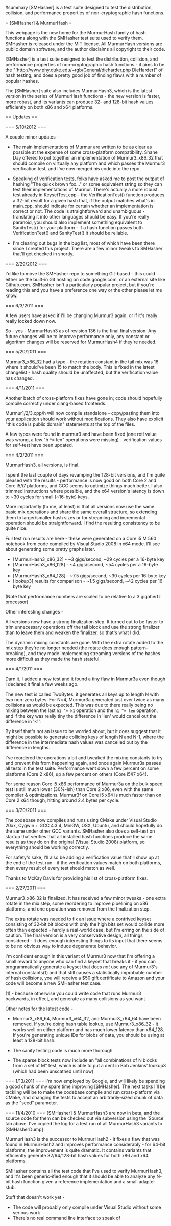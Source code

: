 #summary  [SMHasher] is a test suite designed to test the distribution, collision, and performance properties of non-cryptographic hash functions.

= [SMHasher] & MurmurHash =

This webpage is the new home for the MurmurHash family of hash functions along with the SMHasher test suite used to verify them. SMHasher is released under the MIT license. All MurmurHash versions are public domain software, and the author disclaims all copyright to their code.

[SMHasher] is a test suite designed to test the distribution, collision, and performance properties of non-cryptographic hash functions - it aims to be the "[http://www.phy.duke.edu/~rgb/General/dieharder.php DieHarder]" of hash testing, and does a pretty good job of finding flaws with a number of popular hashes.

The [SMHasher] suite also includes MurmurHash3, which is the latest version in the series of MurmurHash functions - the new version is faster, more robust, and its variants can produce 32- and 128-bit hash values efficiently on both x86 and x64 platforms.


== Updates ==

=== 5/10/2012 ===

A couple minor updates - 

 - The main implementations of Murmur are written to be as clear as possible at the expense of some cross-platform compatibility. Shane Day offered to put together an implementation of Murmur3_x86_32 that should compile on virtually any platform and which passes the Murmur3 verification test, and I've now merged his code into the repo.

 - Speaking of verification tests, folks have asked me to post the output of hashing "The quick brown fox..." or some equivalent string so they can test their implementations of Murmur. There's actually a more robust test already in KeysetTest.cpp - the VerificationTest() function produces a 32-bit result for a given hash that, if the output matches what's in main.cpp, should indicate for certain whether an implementation is correct or not. The code is straightforward and unambiguous - translating it into other languages should be easy. If you're really paranoid, you should also implement something equivalent to SanityTest() for your platform - if a hash function passes both VerificationTest() and SanityTest() it should be reliable.

 - I'm clearing out bugs in the bug list, most of which have been there since I created this project. There are a few minor tweaks to SMHasher that'll get checked in shortly.


=== 2/29/2012 ===

I'd like to move the SMHasher repo to something Git-based - this could either be the built-in Git hosting on code.google.com, or an external site like Github.com. SMHasher isn't a particularly popular project, but if you're reading this and you have a preference one way or the other please let me know.

=== 6/3/2011 ===

A few users have asked if I'll be changing Murmur3 again, or if it's really really locked down now.

So - yes - MurmurHash3 as of revision 136 is the final final version. Any future changes will be to improve performance only, any constant or algorithm changes will be reserved for MurmurHash4 if they're needed.


=== 5/20/2011 ===

Murmur3_x86_32 had a typo - the rotation constant in the tail mix was 16 where it should've been 15 to match the body. This is fixed in the latest changelist - hash quality should be unaffected, but the verification value has changed.

=== 4/11/2011 ===

Another batch of cross-platform fixes have gone in; code should hopefully compile correctly under clang-based frontends.

Murmur1/2/3.cpp/h will now compile standalone - copy/pasting them into your application should work without modifications. They also have explicit "this code is public domain" statements at the top of the files.

A few typos were found in murmur3 and have been fixed (one rotl value was wrong, a few "h ^= len" operations were missing) - verification values for self-test have been updated.


=== 4/2/2011 ===

MurmurHash3, all versions, is final.

I spent the last couple of days revamping the 128-bit versions, and I'm quite pleased with the results - performance is now good on both Core 2 and Core i5/i7 platforms, and GCC seems to optimize things much better. I also trimmed instructions where possible, and the x64 version's latency is down to ~30 cycles for small (~16-byte) keys.

More importantly (to me, at least) is that all versions now use the same basic mix operations and share the same overall structure, so extending them to larger/smaller hash sizes or for streaming and incremental operation should be straightforward. I find the resulting consistency to be quite nice.

Full test run results are here - these were generated on a Core i5 M 560 notebook from code compiled by Visual Studio 2008 in x64 mode. I'll see about generating some pretty graphs later.

  * [MurmurHash3_x86_32] - ~3 gigs/second, ~29 cycles per a 16-byte key
  * [MurmurHash3_x86_128] - ~4 gigs/second, ~54 cycles per a 16-byte key
  * [MurmurHash3_x64_128] - ~7.5 gigs/second, ~30 cycles per 16-byte key
  * [lookup3] results for comparison - ~1.5 gigs/second, ~42 cycles per 16-byte key

(Note that performance numbers are scaled to be relative to a 3 gigahertz processor)

Other interesting changes -

All versions now have a strong finalization step. It turned out to be faster to trim unnecessary operations off the tail block and use the strong finalizer than to leave them and weaken the finalizer, so that's what I did.

The dynamic mixing constants are gone. With the extra rotate added to the mix step they're no longer needed (the rotate does enough pattern-breaking), and they made implementing streaming versions of the hashes more difficult as they made the hash stateful.

=== 4/1/2011 ===

Darn it, I added a new test and it found a tiny flaw in Murmur3a even though I declared it final a few weeks ago.

The new test is called TwoBytes, it generates all keys up to length N with two non-zero bytes. For N=4, Murmur3a generated just over twice as many collisions as would be expected. This was due to there really being no mixing between the last `h1 ^= k1` operation and the `h1 ^= len` operation, and if the key was really tiny the difference in 'len' would cancel out the difference in 'k1'.

By itself that's not an issue to be worried about, but it does suggest that it might be possible to generate colliding keys of length N and N-1, where the difference in the intermediate hash values was cancelled out by the difference in lengths.

I've reordered the operations a bit and tweaked the mixing constants to try and prevent this from happening again, and once again Murmur3a passes all tests in the test suite. Performance went down a few percent on some platforms (Core 2 x86), up a few percent on others (Core i5/i7 x64).

For some reason Core i5 x86 performance of Murmur3a on the bulk speed test is still much lower (30%-ish) than Core 2 x86, even with the same compiler & optimizations. Murmur3f on Core i5 x64 is much faster than on Core 2 x64 though, hitting around 2.4 bytes per cycle.


=== 3/20/2011 ===

The codebase now compiles and runs using CMake under Visual Studio 20xx, Cygwin + GCC 4.3.4, MinGW, OSX, Ubuntu, and should hopefully do the same under other GCC variants. SMHasher also does a self-test on startup that verifies that all installed hash functions produce the same results as they do on the original (Visual Studio 2008) platform, so everything should be working correctly.

For safety's sake, I'll also be adding a verification value that'll show up at the end of the test run - if the verification values match on both platforms, then every result of every test should match as well.

Thanks to McKay Davis for providing his list of cross-platform fixes.

=== 2/27/2011 ===

Murmur3_x86_32 is finalized. It has received a few minor tweaks - one extra rotate in the mix step, some reordering to improve pipelining on x86 platforms, and one operation was removed from the finalization step.

The extra rotate was needed to fix an issue where a contrived keyset consisting of 32-bit bit blocks with only the high bits set would collide more often than expected - hardly a real-world case, but I'm erring on the side of caution. The final version is a very conservative design, all things considered - it does enough interesting things to its input that there seems to be no obvious way to induce degenerate behavior.

I'm confident enough in this variant of Murmur3 now that I'm offering a small reward to anyone who can find a keyset that breaks it - if you can programmatically generate a keyset that does _not_ use any of Murmur3's internal constants(1) and that still causes a statistically improbable number of hash collisions, you will receive a $50 gift certificate to Amazon and your code will become a new SMHasher test case.

(1) - because otherwise you could write code that runs Murmur3 backwards, in effect, and generate as many collisions as you want


Other notes for the latest code - 

- Murmur3_x86_64, Murmur3_x64_32, and Murmur3_x64_64 have been removed. If you're doing hash table lookup, use Murmur3_x86_32 - it works well on either platform and has much lower latency than x64_128. If you're generating unique IDs for blobs of data, you should be using at least a 128-bit hash.

- The sanity testing code is much more thorough

- The sparse block tests now include an "all combinations of N blocks from a set of M" test, which is able to put a dent in Bob Jenkins' lookup3 (which had been unscathed until now)





=== 1/13/2011 ===
I'm now employed by Google, and will likely be spending a good chunk of my spare time improving [SMHasher]. The next tasks I'll be tackling will be to make the codebase compile and run cross-platform via CMake, and changing the tests to accept an arbitrarily-sized chunk of data as the "seed" parameter.

=== 11/4/2010 ===
[SMHasher] & MurmurHash3 are now in beta, and the source code for them can be checked out via subversion using the 'Source' tab above. I've copied the log for a test run of all MurmurHash3 variants to [SMHasherDump]

MurmurHash3 is the successor to MurmurHash2 - it fixes a flaw that was found in MurmurHash2 and improves performance considerably - for 64-bit platforms, the improvement is quite dramatic. It contains variants that efficiently generate 32/64/128-bit hash values for both x86 and x64 platforms.

SMHasher contains all the test code that I've used to verify MurmurHash3, and it's been generic-ified enough that it should be able to analyze any N-bit hash function given a reference implementation and a small adapter stub.

Stuff that doesn't work yet -

  * The code will probably only compile under Visual Studio without some serious work
  * There's no real command line interface to speak of